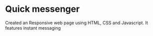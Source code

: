 <h1>Quick messenger</h1>
<p>Created an Responsive web page using HTML, CSS and Javascript. It features instant messaging </p>
